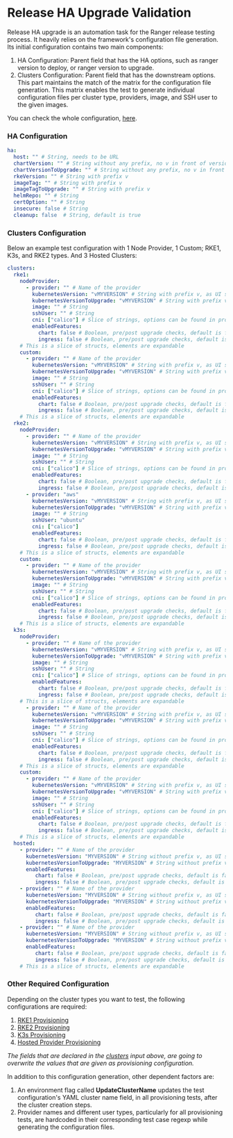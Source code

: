 # Release HA Upgrade Validation

Release HA upgrade is an automation task for the Ranger release testing process. It heavily relies on the framework's configuration file generation. Its initial configuration contains two main components:

1.  HA Configuration: Parent field that has the HA options, such as ranger version to deploy, or ranger version to upgrade.
2.  Clusters Configuration: Parent field that has the downstream options. This part maintains the match of the matrix for the configuration file generation. This matrix enables the test to generate individual configuration files per cluster type, providers, image, and SSH user to the given images.

You can check the whole configuration, [here](../../../../../framework/extensions/pipelineutil/releaseupgrade.go).

### HA Configuration
  
```yaml
ha:
  host: "" # String, needs to be URL
  chartVersion: "" # String without any prefix, no v in front of version
  chartVersionToUpgrade: "" # String without any prefix, no v in front of version
  rkeVersion: "" # String with prefix v 
  imageTag: "" # String with prefix v 
  imageTagToUpgrade: "" # String with prefix v 
  helmRepo: "" # String
  certOption: "" # String
  insecure: false # String
  cleanup: false  # String, default is true
```

### Clusters Configuration

Below an example test configuration with 1 Node Provider, 1 Custom; RKE1, K3s, and RKE2 types. And 3 Hosted Clusters:

```yaml
clusters:
  rke1:
    nodeProvider:
      - provider: "" # Name of the provider
        kubernetesVersion: "vMYVERSION" # String with prefix v, as UI shows
        kubernetesVersionToUpgrade: "vMYVERSION" # String with prefix v, as UI shows
        image: "" # String
        sshUser: "" # String
        cni: ["calico"] # Slice of strings, options can be found in provisioning configuration
        enabledFeatures:
          chart: false # Boolean, pre/post upgrade checks, default is false
          ingress: false # Boolean, pre/post upgrade checks, default is false
    # This is a slice of structs, elements are expandable
    custom:
      - provider: "" # Name of the provider
        kubernetesVersion: "vMYVERSION" # String with prefix v, as UI shows
        kubernetesVersionToUpgrade: "vMYVERSION" # String with prefix v, as UI shows
        image: "" # String
        sshUser: "" # String
        cni: ["calico"] # Slice of strings, options can be found in provisioning configuration
        enabledFeatures:
          chart: false # Boolean, pre/post upgrade checks, default is false
          ingress: false # Boolean, pre/post upgrade checks, default is false
    # This is a slice of structs, elements are expandable
  rke2:
    nodeProvider:
      - provider: "" # Name of the provider
        kubernetesVersion: "vMYVERSION" # String with prefix v, as UI shows
        kubernetesVersionToUpgrade: "vMYVERSION" # String with prefix v, as UI shows
        image: "" # String
        sshUser: "" # String
        cni: ["calico"] # Slice of strings, options can be found in provisioning configuration
        enabledFeatures:
          chart: false # Boolean, pre/post upgrade checks, default is false
          ingress: false # Boolean, pre/post upgrade checks, default is false
      - provider: "aws"
        kubernetesVersion: "vMYVERSION" # String with prefix v, as UI shows
        kubernetesVersionToUpgrade: "vMYVERSION" # String with prefix v, as UI shows
        image: "" # String
        sshUser: "ubuntu"
        cni: ["calico"]
        enabledFeatures:
          chart: false # Boolean, pre/post upgrade checks, default is false
          ingress: false # Boolean, pre/post upgrade checks, default is false
    # This is a slice of structs, elements are expandable
    custom:
      - provider: "" # Name of the provider
        kubernetesVersion: "vMYVERSION" # String with prefix v, as UI shows
        kubernetesVersionToUpgrade: "vMYVERSION" # String with prefix v, as UI shows
        image: "" # String
        sshUser: "" # String
        cni: ["calico"] # Slice of strings, options can be found in provisioning configuration
        enabledFeatures:
          chart: false # Boolean, pre/post upgrade checks, default is false
          ingress: false # Boolean, pre/post upgrade checks, default is false
    # This is a slice of structs, elements are expandable
  k3s:
    nodeProvider:
      - provider: "" # Name of the provider
        kubernetesVersion: "vMYVERSION" # String with prefix v, as UI shows
        kubernetesVersionToUpgrade: "vMYVERSION" # String with prefix v, as UI shows
        image: "" # String
        sshUser: "" # String
        cni: ["calico"] # Slice of strings, options can be found in provisioning configuration
        enabledFeatures:
          chart: false # Boolean, pre/post upgrade checks, default is false
          ingress: false # Boolean, pre/post upgrade checks, default is false
    # This is a slice of structs, elements are expandable
      - provider: "" # Name of the provider
        kubernetesVersion: "vMYVERSION" # String with prefix v, as UI shows
        kubernetesVersionToUpgrade: "vMYVERSION" # String with prefix v, as UI shows
        image: "" # String
        sshUser: "" # String
        cni: ["calico"] # Slice of strings, options can be found in provisioning configuration
        enabledFeatures:
          chart: false # Boolean, pre/post upgrade checks, default is false
          ingress: false # Boolean, pre/post upgrade checks, default is false
    # This is a slice of structs, elements are expandable
    custom:
      - provider: "" # Name of the provider
        kubernetesVersion: "vMYVERSION" # String with prefix v, as UI shows
        kubernetesVersionToUpgrade: "vMYVERSION" # String with prefix v, as UI shows
        image: "" # String
        sshUser: "" # String
        cni: ["calico"] # Slice of strings, options can be found in provisioning configuration
        enabledFeatures:
          chart: false # Boolean, pre/post upgrade checks, default is false
          ingress: false # Boolean, pre/post upgrade checks, default is false
    # This is a slice of structs, elements are expandable
  hosted:
    - provider: "" # Name of the provider
      kubernetesVersion: "MYVERSION" # String without prefix v, as UI shows
      kubernetesVersionToUpgrade: "MYVERSION" # String without prefix v, as UI shows
      enabledFeatures:
         chart: false # Boolean, pre/post upgrade checks, default is false
         ingress: false # Boolean, pre/post upgrade checks, default is false
    - provider: "" # Name of the provider
      kubernetesVersion: "MYVERSION" # String without prefix v, as UI shows
      kubernetesVersionToUpgrade: "MYVERSION" # String without prefix v, as UI shows
      enabledFeatures:
         chart: false # Boolean, pre/post upgrade checks, default is false
         ingress: false # Boolean, pre/post upgrade checks, default is false
    - provider: "" # Name of the provider
      kubernetesVersion: "MYVERSION" # String without prefix v, as UI shows
      kubernetesVersionToUpgrade: "MYVERSION" # String without prefix v, as UI shows
      enabledFeatures:
         chart: false # Boolean, pre/post upgrade checks, default is false
         ingress: false # Boolean, pre/post upgrade checks, default is false
    # This is a slice of structs, elements are expandable
```

### Other Required Configuration

Depending on the cluster types you want to test, the following configurations are required:

1. [RKE1 Provisioning](../../../provisioning/rke1/README.md)
2. [RKE2 Provisioning](../../../provisioning/rke2/README.md)
3. [K3s Provisioning](../../../provisioning/k3s/README.md)
4. [Hosted Provider Provisioning](../../../provisioning/hosted/README.md)

*The fields that are declared in the [clusters](#clusters-configuration) input above, are going to overwrite the values that are given as provisioning configuration.*

In addition to this configuration generation, other dependent factors are:

1.  An environment flag called **UpdateClusterName** updates the test configuration's YAML cluster name field, in all provisioning tests, after the cluster creation steps.
2.  Provider names and different user types, particularly for all provisioning tests, are hardcoded in their corresponding test case regexp while generating the configuration files.